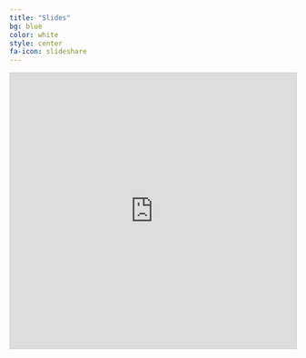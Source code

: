 ```yaml
---
title: "Slides"
bg: blue
color: white
style: center
fa-icon: slideshare
---
```

<iframe src="https://drive.google.com/file/d/1jQG6mEjpMCbGTttehwTya8DrBPfoxo8i/view?usp=sharing" width="595" height="485" frameborder="0" marginwidth="0" marginheight="0" scrolling="no" style="border:1px solid #CCC; border-width:1px; margin-bottom:5px; max-width: 100%;" allowfullscreen> </iframe> <div style="margin-bottom:5px">

<!-- <strong>
  <a href="//www.slideshare.net/xavigiro/reproducing-and-analyzing-adaptive-computation-time-in-pytorch-and-tensorflow"
  title="Reproducing and Analyzing Adaptive Computation Time in PyTorch and TensorFlow" target="_blank">
  Reproducing and Analyzing Adaptive Computation Time in PyTorch and TensorFlow
  </a>
</strong> from <strong><a href="//www.slideshare.net/xavigiro" target="_blank">Universitat Politècnica de Catalunya</a></strong> </div> -->
